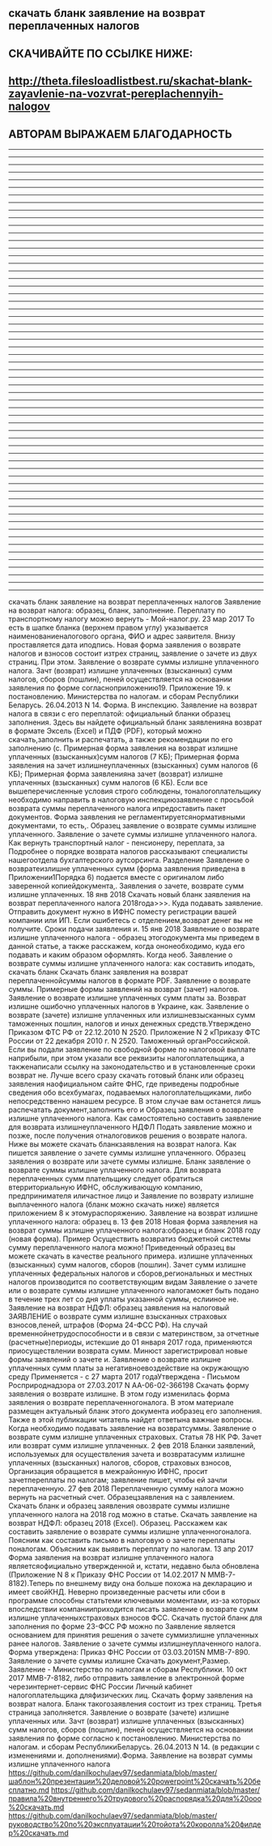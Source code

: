 скачать бланк заявление на возврат переплаченных налогов
--------------------------------------------------
СКАЧИВАЙТЕ ПО ССЫЛКЕ НИЖЕ:
--------------------------------------------------
http://theta.filesloadlistbest.ru/skachat-blank-zayavlenie-na-vozvrat-pereplachennyih-nalogov
--------------------------------------------------
АВТОРАМ ВЫРАЖАЕМ БЛАГОДАРНОСТЬ
--------------------------------------------------
--------------------------------------------------
--------------------------------------------------
--------------------------------------------------
--------------------------------------------------
--------------------------------------------------
--------------------------------------------------
--------------------------------------------------
--------------------------------------------------
--------------------------------------------------
--------------------------------------------------
--------------------------------------------------
--------------------------------------------------
--------------------------------------------------
--------------------------------------------------
--------------------------------------------------
--------------------------------------------------
--------------------------------------------------
--------------------------------------------------
--------------------------------------------------
--------------------------------------------------
--------------------------------------------------
--------------------------------------------------
--------------------------------------------------
--------------------------------------------------
--------------------------------------------------
--------------------------------------------------
--------------------------------------------------
--------------------------------------------------
--------------------------------------------------
--------------------------------------------------
--------------------------------------------------
--------------------------------------------------
--------------------------------------------------
--------------------------------------------------
--------------------------------------------------
--------------------------------------------------
--------------------------------------------------
--------------------------------------------------
--------------------------------------------------
--------------------------------------------------
--------------------------------------------------
--------------------------------------------------
--------------------------------------------------
--------------------------------------------------
--------------------------------------------------
--------------------------------------------------
--------------------------------------------------
--------------------------------------------------
--------------------------------------------------
--------------------------------------------------
--------------------------------------------------
--------------------------------------------------
--------------------------------------------------
--------------------------------------------------
--------------------------------------------------
--------------------------------------------------
--------------------------------------------------
--------------------------------------------------
--------------------------------------------------
скачать бланк заявление на возврат переплаченных налогов Заявление на возврат налога: образец, бланк, заполнение. Переплату по транспортному налогу можно вернуть - Мой-налог.ру. 23 мар 2017  То есть в шапке бланка (верхнем правом углу) указывается наименованиеналогового органа, ФИО и адрес заявителя. Внизу проставляется дата иподпись. Новая форма заявления о возврате налогов и взносов состоит изтрех страниц, заявление о зачете  из двух страниц. При этом. Заявление о возврате суммы излишне уплаченного налога. Зачт (возврат) излишне уплаченных (взысканных) сумм налогов, сборов (пошлин), пеней осуществляется на основании заявления по форме согласноприложению19. Приложение 19. к постановлению. Министерства по налогам. и сборам Республики Беларусь. 26.04.2013 N 14. Форма. В инспекцию. Заявление на возврат налога в связи с его переплатой: официальный бланки образец заполнения.  Здесь вы найдете официальный бланк заявленияна возврат в формате Эксель (Excel) и ПДФ (PDF), который можно скачать,заполнить и распечатать, а также рекомендации по его заполнению (с. Примерная форма заявления на возврат излишне уплаченных (взысканных)сумм налогов (7 КБ); Примерная форма заявления на зачет излишнеуплаченных (взысканных) сумм налогов (6 КБ); Примерная форма заявленияна зачет (возврат) излишне уплаченных (взысканных) сумм налогов (6 КБ). Если все вышеперечисленные условия строго соблюдены, тоналогоплательщику необходимо направить в налоговую инспекциюзаявление с просьбой возврата суммы переплаченного налога ипредоставить пакет документов. Форма заявления не регламентируетсянормативными документами, то есть,. Образец заявление о возврате суммы излишне уплаченного. Заявление о зачете суммы излишне уплаченного налога. Как вернуть транспортный налог - пенсионеру, переплата, за
Подробнее о порядке возврата налогов рассказывают специалисты нашегоотдела бухгалтерского аутсорсинга. Разделение  Заявление о возвратеизлишне уплаченных сумм (форма заявления приведена в Приложении1Порядка 6) подается вместе с оригиналом либо заверенной копиейдокумента,. Заявления о зачете, возврате сумм излишне уплаченных. 18 янв 2018  Скачать новый бланк заявления на возврат переплаченного налога 2018года>>>. Куда подавать заявление. Отправить документ нужно в ИФНС поместу регистрации вашей компании или ИП. Если ошибетесь с отделением,возврат денег вы не получите. Сроки подачи заявления и. 15 янв 2018  Заявление о возврате излишне уплаченного налога - образец этогодокумента мы приведем в данной статье, а также расскажем, когда ононеобходимо, куда его подавать и каким образом оформлять. Когда необ. Заявление о возврате суммы излишне уплаченного налога: как составить иподать, скачать бланк Скачать бланк заявления на возврат переплаченнойсуммы налогов в формате PDF. Заявление о возврате суммы. Примерные формы заявлений на возврат (зачет) налогов. Заявление о возврате излишне уплаченных сумм платы за. Возврат излишне ошибочно уплаченных налогов в Украине, как. Заявление о возврате (зачете) излишне уплаченных или излишневзысканных сумм таможенных пошлин, налогов и иных денежных средств.Утверждено Приказом ФТС РФ от 22.12.2010 N 2520. Приложение N 2 кПриказу ФТС России от 22 декабря 2010 г. N 2520. Таможенный органРоссийской. Если вы подали заявление по свободной форме по налоговой выплате наприбыли, при этом указали все реквизиты налогоплательщика, а такженаписали ссылку на законодательство и в установленные сроки возврат не. Лучше всего сразу скачать готовый бланк или образец заявления наофициальном сайте ФНС, где приведены подробные сведения обо всехбумагах, подаваемых налогоплательщиками, либо непосредственно нанашем ресурсе. В этом случае вам останется лишь распечатать документ,заполнить его и
Образец заявления о возврате излишне уплаченного налога. Как самостоятельно составить заявление для возврата излишнеуплаченного НДФЛ  Подать заявление можно и позже, после получения отналоговиков решения о возврате налога.  Ниже вы можете скачать бланкзаявления на возврат налога. Как пишется заявление о зачете суммы излишне уплаченного. Образец заявления о возврате или зачете суммы излишне. Бланк заявление о возврате суммы излишне уплаченного налога. Для возврата переплаченных сумм плательщику следует обратиться втерриториальную ИФНС, обслуживающую компанию, предпринимателя иличастное лицо и  Заявление по возврату излишне выплаченного налога (бланк можно скачать ниже) является приложением  8 к этомураспоряжению. Заявление на возврат излишне уплаченного налога: образец в. 13 фев 2018  Новая форма заявления на возврат суммы излишне уплаченного налога:образец и бланк 2018 году (новая форма). Пример  Осуществить возвратиз бюджетной системы сумму переплаченного налога  можно! Приведенный образец вы можете скачать в качестве реального примера. излишне уплаченных (взысканных) сумм налогов, сборов (пошлин). Зачет сумм излишне уплаченных федеральных налогов и сборов,региональных и местных налогов производится по соответствующим видам Заявление о зачете или о возврате суммы излишне уплаченного налогаможет быть подано в течение трех лет со дня уплаты указанной суммы, еслииное не. Заявление на возврат НДФЛ: образец заявления на налоговый
ЗАЯВЛЕНИЕ о возврате сумм излишне взысканных страховых взносов,пеней, штрафов (Форма 24-ФСС РФ). На случай временнойнетрудоспособности и в связи с материнством, за отчетные (расчетные)периоды, истекшие до 01 января 2017 года, применяются приосуществлении возврата сумм. Минюст зарегистрировал новые формы заявлений о зачете и. Заявление о возврате излишне уплаченных сумм платы за негативноевоздействие на окружающую среду Применяется - с 27 марта 2017 годаУтверждена - Письмом Росприроднадзора от 27.03.2017 N АА-06-02-366198 Скачать форму заявления о возврате излишне. В этом году изменилась форма заявления о возврате переплаченногоналога. В этом материале размещен актуальный бланк этого документа иобразец его заполнения. Также в этой публикации читатель найдет ответына важные вопросы. Когда необходимо подавать заявление на возвратсуммы. Заявление о возврате сумм излишне уплаченных страховых. Статья 78 НК РФ. Зачет или возврат сумм излишне уплаченных. 2 фев 2018  Бланки заявлений, используемых для осуществления зачета и возвратасумм излишне уплаченных (взысканных) налогов, сборов, страховых взносов,  Организация обращается в межрайонную ИФНС, просит зачетпереплаты по налогам; заявление пишет, чтобы ей зачли переплаченную. 27 фев 2018  Переплаченную сумму налога можно вернуть на расчетный счет. Образецзаявления на  с заявлением. Скачать бланк и образец заявления овозврате суммы излишне уплаченного налога на 2018 год можно в статье. Скачать заявление на возврат НДФЛ: образец 2018 (Excel). Образец. Расскажем как составить заявление о возврате суммы излишне уплаченногоналога. Поясним как составить письмо в налоговую о зачете переплаты поналогам. Объясним как выявить переплату по налогам. 13 апр 2017  Форма заявления на возврат излишне уплаченного налога являетсяофициально утвержденной и, кстати, недавно была обновлена (Приложение N 8 к Приказу ФНС России от 14.02.2017 N ММВ-7-8182).Теперь по внешнему виду она больше похожа на декларацию и имеет свойКНД. Неверно произведенные расчеты или сбои в программе способны статьтеми ключевыми моментами, из-за которых впоследствии компанииприходится писать заявление о возврате сумм излишне уплаченныхстраховых взносов ФСС. Скачать пустой бланк для заполнения по форме 23-ФСС РФ можно по
Заявление является основанием для принятия решения о зачете суммизлишне уплаченных ранее налогов.  Заявление о зачете суммы излишнеуплаченного налога. Форма утверждена: Приказ ФНС России от 03.03.2015N ММВ-7-890. Заявление о зачете суммы излишне  Скачать документ,Размер. Заявление - Министерство по налогам и сборам Республики. 10 окт 2017  ММВ-7-8182, либо отправить заявление в электронной форме черезинтернет-сервис ФНС России Личный кабинет налогоплательщика дляфизических лиц. Скачать форму заявления на возврат налога. Бланк такогозаявления состоит из трех страниц. Третья страница заполняется. Заявление о возврате (зачете) излишне уплаченных или. Зачт (возврат) излишне уплаченных (взысканных) сумм налогов, сборов (пошлин), пеней осуществляется на основании заявления по форме согласно к постановлению. Министерства по налогам. и сборам РеспубликиБеларусь. 26.04.2013 N 14. (в редакции с изменениями и. дополнениями).Форма. Заявление на возврат суммы излишне уплаченного налога
https://github.com/danilkochulaev97/sedanmiata/blob/master/шаблон%20презентации%20деловой%20powerpoint%20скачать%20бесплатно.md
https://github.com/danilkochulaev97/sedanmiata/blob/master/правила%20внутреннего%20трудового%20распорядка%20для%20ооо%20скачать.md
https://github.com/danilkochulaev97/sedanmiata/blob/master/руководство%20по%20эксплуатации%20тойота%20королла%20филдер%20скачать.md